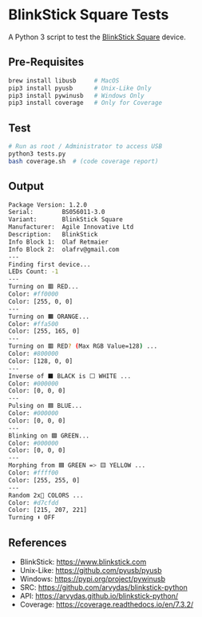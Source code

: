 # BlinkStick Square Tests

A Python 3 script to test the [BlinkStick Square](https://www.blinkstick.com/products/blinkstick-square) device.

## Pre-Requisites

```bash
brew install libusb     # MacOS
pip3 install pyusb      # Unix-Like Only
pip3 install pywinusb   # Windows Only
pip3 install coverage   # Only for Coverage
```

## Test
```bash
# Run as root / Administrator to access USB
python3 tests.py
bash coverage.sh  # (code coverage report)
```

## Output

```bash
Package Version: 1.2.0
Serial:        BS056011-3.0
Variant:       BlinkStick Square
Manufacturer:  Agile Innovative Ltd
Description:   BlinkStick
Info Block 1:  Olaf Retmaier
Info Block 2:  olafrv@gmail.com
---
Finding first device...
LEDs Count: -1
---
Turning on 🟥 RED...
Color: #ff0000
Color: [255, 0, 0]
---
Turning on 🟧 ORANGE...
Color: #ffa500
Color: [255, 165, 0]
---
Turning on 🟥 RED? (Max RGB Value=128) ...
Color: #800000
Color: [128, 0, 0]
---
Inverse of ⬛ BLACK is ⬜ WHITE ...
Color: #000000
Color: [0, 0, 0]
---
Pulsing on 🟦 BLUE...
Color: #000000
Color: [0, 0, 0]
---
Blinking on 🟩 GREEN...
Color: #000000
Color: [0, 0, 0]
---
Morphing from 🟦 GREEN => 🟨 YELLOW ...
Color: #ffff00
Color: [255, 255, 0]
---
Random 2x🎁 COLORS ...
Color: #d7cfdd
Color: [215, 207, 221]
Turning ⬇️ OFF
```

## References

* BlinkStick: https://www.blinkstick.com
* Unix-Like: https://github.com/pyusb/pyusb
* Windows: https://pypi.org/project/pywinusb
* SRC: https://github.com/arvydas/blinkstick-python
* API: https://arvydas.github.io/blinkstick-python/
* Coverage: https://coverage.readthedocs.io/en/7.3.2/
